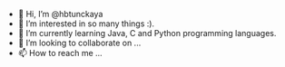 - 👋 Hi, I’m @hbtunckaya
- 👀 I’m interested in so many things :).
- 🌱 I’m currently learning Java, C and Python programming languages.
- 💞️ I’m looking to collaborate on ...
- 📫 How to reach me ...

<!---
hbtunckaya/hbtunckaya is a ✨ special ✨ repository because its `README.md` (this file) appears on your GitHub profile.
You can click the Preview link to take a look at your changes.
--->

